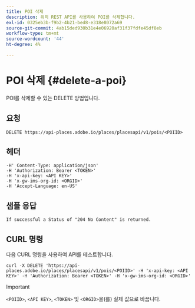```yaml
---
title: POI 삭제
description: 위치 REST API를 사용하여 POI를 삭제합니다.
exl-id: 0325eb3b-f9b2-4b21-bed8-e318e8072a69
source-git-commit: 4ab15ded930b31e4e06920af31f37fdfe45df8eb
workflow-type: tm+mt
source-wordcount: '44'
ht-degree: 4%

---
```


# POI 삭제 {#delete-a-poi}

POI를 삭제할 수 있는 DELETE 방법입니다.

## 요청

```text
DELETE https://api-places.adobe.io/places/placesapi/v1/pois/<POIID>
```

## 헤더

```text
-H' Content-Type: application/json'  
-H 'Authorization: Bearer <TOKEN>'  
-H 'x-api-key: <API KEY>'  
-H 'x-gw-ims-org-id: <ORGID>'  
-H 'Accept-Language: en-US'
```

## 샘플 응답

```text
If successful a Status of "204 No Content" is returned.
```

## CURL 명령

다음 CURL 명령을 사용하여 API를 테스트합니다.

```text
curl -X DELETE 'https://api-places.adobe.io/places/placesapi/v1/pois/<POIID>' -H 'x-api-key: <API KEY>' -H 'Authorization: Bearer <TOKEN>' -H 'x-gw-ims-org-id: <ORGID>'
```

>[!IMPORTANT]
>
>`<POIID>`, `<API KEY>`, `<TOKEN>` 및 `<ORGID>`을(를) 실제 값으로 바꿉니다.
